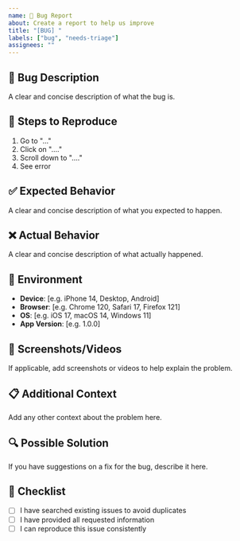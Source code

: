 ```yaml
---
name: 🐛 Bug Report
about: Create a report to help us improve
title: "[BUG] "
labels: ["bug", "needs-triage"]
assignees: ""
---
```


## 🐛 Bug Description
A clear and concise description of what the bug is.

## 🔄 Steps to Reproduce
1. Go to "..."
2. Click on "...."
3. Scroll down to "...."
4. See error

## ✅ Expected Behavior
A clear and concise description of what you expected to happen.

## ❌ Actual Behavior
A clear and concise description of what actually happened.

## 📱 Environment
- **Device**: [e.g. iPhone 14, Desktop, Android]
- **Browser**: [e.g. Chrome 120, Safari 17, Firefox 121]
- **OS**: [e.g. iOS 17, macOS 14, Windows 11]
- **App Version**: [e.g. 1.0.0]

## 📸 Screenshots/Videos
If applicable, add screenshots or videos to help explain the problem.

## 📋 Additional Context
Add any other context about the problem here.

## 🔍 Possible Solution
If you have suggestions on a fix for the bug, describe it here.

## 📝 Checklist
- [ ] I have searched existing issues to avoid duplicates
- [ ] I have provided all requested information
- [ ] I can reproduce this issue consistently
